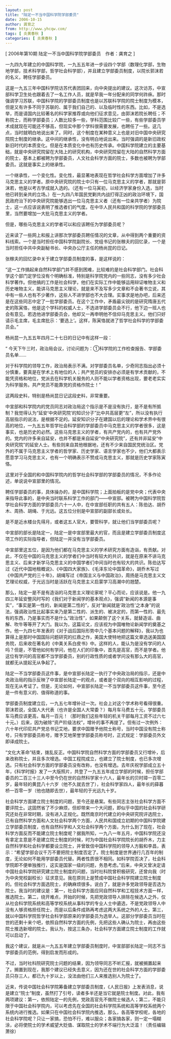 ```yaml
---
layout: post
title: "陆定一不当中国科学院学部委员"
date: 2006-10-15
author: 龚育之
from: http://www.yhcqw.com/
tags: [ 炎黄春秋 ]
categories: [ 炎黄春秋 ]
---
```



[ 2006年第10期 陆定一不当中国科学院学部委员　作者：龚育之 ]


一九四九年建立的中国科学院，一九五五年进一步设四个学部（数理化学部，生物地学部，技术科学部，哲学社会科学部），并且建立学部委员制度，以院长郭沫若的名义，聘任学部委员。


这是一九五三年中国科学院访苏代表团回来，向中央提出的建议。这次访苏，中宣部科学卫生处也跟着去了一名工作人员，就是早我一年分配来的同学何祚庥。那时强调学习苏联，中国科学院的学部委员制度也是以苏联科学院的院士制度为模本，但是又有许多不同于苏联的、属于我们自己的、以及临时性的东西。比如，不是选举，而是请国内比较著名的科学家推荐或向他们征求意见，由郭沫若院长聘任；不称院士，而称学部委员；人数比较多一些，学科范围比较广一些，有些学部委员学术成就现在可能还不够高，但现实中那个学科很需要发展，也聘任了一些。这几点，当时就明白地说出来了。同时，这个制度在某种意义上也是对旧中国中央研究院院士制度的继承。这中间的继承性，没有明白地说出来。当时强调的是新旧政权新旧时代的本质变化。但是在本质变化中也有历史传承。中国科学院建立的主要基础，就是中央研究院留在大陆上的研究机构，中央研究院留在大陆的自然科学方面的院士，基本上都被聘为学部委员，人文社会科学方面的院士，多数也被聘为学部委员。这就是事实上的继承性。


一个继承性，一个变化性。变化性，最显著地表现在哲学社会科学方面增加了许多马克思主义的学者。原中央研究院的院士中只有一位马克思主义的学者，那就是郭沫若，他是以考古学成就入选的。（还有一位马寅初，以经济学家身份入选，当时他已转到亲共的立场。）在一九四八年国民党剿共内战打得正凶的政治环境下，国民政府治下的中央研究院能够选出一位马克思主义者（还有一位亲共学者）为院士，这一点应该说表明了推选者们的气度。在中华人民共和国的科学院的学部委员里，当然要增加一大批马克思主义的学者。

但是，哪些马克思主义的学者可以和应该聘任为学部委员呢？


近来读了一些网上和报上讲那次学部委员聘任情况的文章，从中得到两个重要的资料线索。一个是当时担任中国科学院副院长、党组书记的张稼夫的回忆录，一个是当时担任中共中央副秘书长、中央办公厅主任的杨尚昆的日记。

张稼夫的回忆录中关于建立学部委员制度的事，是这样说的：


“这一工作搞起来自然科学部门并不感到困难，比较难的是社会科学部门。社会科学这个部门定学位没有个明确标准，特别是科学院党内的一些同志，没有多少社会科学著作。但他搞的工作是社会科学，他们在实际工作中能够运用辩证唯物主义和历史唯物主义，能讲马克思主义理论，就是来不及写多少文章和不会著书立说，其中有一些人也有不少著作，这些人不进学部也不大合理。实事求是地办吧，后来还是在这些同志中定了一批学部委员。在这个工作中，矛盾最尖锐的是研究隋唐五代史的陈寅恪，他是这个学科的权威人士，不选进学部委员会不行，他下边一班人也会有意见。若选他进学部委员会，他却又一再申明他不信仰马克思主义。他们只好请示毛主席，毛主席批示：‘要选上’。这样，陈寅恪就进了哲学社会科学的学部委员会。”

杨尚昆一九五五年四月二十七日的日记中有这样一段：

“ 今天下午三时，政治局会议，讨论问题为：①科学院的工作检查报告、学部委员名单……


对于科学院的领导工作，政治局表示不满。对学部委员名单，少奇同志指出必须十分慎重，要真是在学术上有地位的人；共产党员的安排亦必须是有学术贡献的，不能凭资格和地位，党派去在科学机关服务的人则不能以学者资格出现，要老老实实为科学服务。共产党员不能靠党的资格作院士！”

这两段史料，特别是杨尚昆日记这段史料，非常重要。


中宣部和科学院内的党员同志对政治局这个指示是不是没有执行，是不是有所抵制？我觉得认为“延安‘中央研究院’的知识分子”比中共高层更“左”，所以没有执行高层指示的说法，是根据不足的。延安知识分子在建国以后的理论和学术界中有很高的地位，一九五五年哲学社会科学部的学部委员中马克思主义的学者很多，这是事实，也是历史的必然。这些马克思主义的学者，有共产党内的，也有共产党外的。党内的许多来自延安，也并不都是来自延安“中央研究院”，还有并非延安“中央研究院”的延安人士。有些则来自其他根据地，还有不少来自国民党统治区。党外的不属于马克思主义学者的哲学家、历史学家、语言学家也不少，他们大都表示愿意学习马克思主义，也有一个明确表示不赞成马克思主义，那就是历史学家陈寅恪。

这里对于全国的和中国科学院内的哲学社会科学部的学部委员的情况，不多作论述，单说说中宣部里的情况。


聘任学部委员的事，具体操办的，是中国科学院；上面拍板的是党中央；代表中央来指导此事的，是中央当时联系科学工作的部门——中宣部。被聘为中国科学院哲学社会科学方面的学部委员六十一人中，在中宣部任职的共有五人：陈伯达、胡乔木、周扬、胡绳、于光远。这五位分别是中宣部的副部长或处长。

是不是近水楼台先得月，或者这五人官大，要管科学，就让他们当学部委员呢？

中宣部的部长是陆定一，陆定一是中宣部里最大的官，而且是建立学部委员制度这项工作的实际指导者，但陆定一并没有当学部委员。


中宣部里这五位，是因为他们都在马克思主义的学术研究方面有造诣，有贡献。对此，不仅在中国的马克思主义的学者们中当时有较大的共识，就是在原来不讲马克思主义、后来才新学马克思主义的中国学者们中间当时也有较大的共识。陈伯达写过《近代中国地租概说》、《中国四大家族》、《毛泽东论中国革命》，胡乔木写过《中国共产党的三十年》，胡绳写过《帝国主义与中国政治》，周扬是马克思主义文艺理论权威，于光远当时是活跃在马克思主义启蒙学习高潮中的翘楚。


那么，陆定一是不是有造诣的马克思主义理论家呢？平心而论，应该说是。他一九四三年延安整风时写的《我们对于新闻学的基本观点》，强调“新闻的本源是事实”，“事实是第一性的，新闻是第二性的”，反对“新闻就是‘政治性’之本身”的说法，强调政治性比起事实来乃是第二性的、派生的、被决定的，而第一性的、最先有的东西，乃是事实而不是什么“政治性”，如果颠倒了这个关系，就替造谣、曲解、吹牛等等开了大门。我以为，这篇论文，应该视为中国唯物论新闻学的奠基之作。他一九四七年发表的《对于战后国际形势中几个基本问题的解释》，我以为也算得上是那时中国国际问题研究的扛鼎之作，美国大使特地把这篇文章选送美国国务院，后来收在著名的《中美关系白皮书》中。这样的人，能认为是没有学问的人吗？但是，不管他如何有学问，他在人们的印象中，首先是高官，而不是学者。他这位有学问的高官都不当学部委员，别的行政性质的或者学问没有那么大的高官，就都无从提起无从争起了。


陆定一不当学部委员这件事，是中宣部长陆定一执行了中央政治局的指示，还是中央政治局的指示反映了中宣部长陆定一的观点，或者是个双向的相互影响的过程，现在无从考证了。但是，无论如何，中宣部长陆定一不当学部委员这件事，至今还是一件有意义的、值得称道的事。


学部委员制度建立后，一九五七年增补过一次。社会上对这个学术称号看得很重。郭沫若说，全国人大代表（也许是全国人大常委？）每月车马费五十元，学部委员车马费应该更高，每月一百元！（那时我们这些年轻的机关干部每月工资不过六七十元。）后来，因为破除“资产阶级法权”，增补的事不再提了。但有过一次例外：六十年代印尼共产党总书记艾地，要求中国赠予他院士称号，当时中国没有院士称号，只有学部委员称号，赠予艾地荣誉学部委员称号时，正式规定：学部委员外文即译成院士。


“文化大革命”结束，拨乱反正。中国科学院自然科学方面的学部委员又行增补，后来改称院士，并且多次增选。中国工程院成立，也建立了院士制度，也已多次增选。只有社会科学方面的学部委员没有改称，也没有增选。去年庆祝学部成立五十年，《科学时报》发了一大版照片，共登了一九五五年成立学部的时候，担任学部委员的二百三十三人中至今仍在世的自然科学家十六人，最年长的贝时璋一百零二岁，最年轻的黄昆八十六岁（他不久就去世了），社会科学家四人，最年长的薛暮桥一百零一岁（他也随即去世），最年轻的于光远九十岁。


社会科学方面建立院士制度的问题，至今还是悬案。有些同志主张社会科学方面不要评院士。这固然省了不少麻烦，但却带来一个大问题，即似乎中国的社会科学研究还处在非常时期，没有进入正规化。既然南京时代建立的中央研究院评选院士，已有自然科学方面和人文社会科学两个方面，人民共和国成立初期的中国科学院建立学部委员制度，也有自然科学和人文社会科学两个方面，为什么到了现在，社会科学方面反而不能建立院士制度呢？据我所知，一九八一年五月，中国科学院还没有拿定主意是不是建立院士制度的时候，时为中国社会科学院院长的胡乔木，力主自然科学和社会科学都要设立院士，并曾致信中国科学院的领导人方毅和李昌，表示：“希望学部会议千万不要把院士制度否定了。院士制度是世界通行几百年的制度，无论如何不能用学部委员代替。两者性质很不相同。如科学院否决了，社会科学院即不便单独推行，这实是国家一级的问题，务恳考虑。”后来，中央又曾决定请中国社会科学院研究建立院士制度的问题，当时社科院曾积极研究，还曾向我（时为中央党校副校长）征求意见。我在原则上是赞成中国社会科学院建立院士制度的。但社会科学方面选院士，的确麻烦很多。说白了，就是许多党政领导是否选为院士。我当时的建议是：第一，社会科学方面应同自然科学和工程技术方面一样，推选院士。第二，绕开难点，开始的时候，先把党政领导人排除在候选人之外，仅从社会科学院系统和高等学校系统从事科学的专业人士中遴选，不是党政领导人中没有人够资格担任院士，而是以后条件成熟再考虑这两大系统之外的人士。第三，就以中国科学院哲学社会科学部原来的学部委员为选举人。这部分学部委员当时在世的还剩十来个吧，依照自然科学方面的先例，先把这些人确认为院士，再由这些院士推选新增的院士。我认为，按这三条办，社会科学方面建立院士制度的工作就可以启动了。

我这个建议，就是从一九五五年建立学部委员制度时，中宣部部长陆定一同志不当学部委员的范例，得到启发而形成的。


不过，当时社科院研究院士问题的结果，因为领导同志不听汇报，就被搁置起来了。搁置到现在，我那个建议已经失去意义，因为还在世的社会科学方面的学部委员只存三人，都已九十岁以上，没法由他们三人来推选别人为院士了。


近来，传说中国社会科学院筹备建立学部委员制度，《人民日报》上发表消息，说是建立“院士”制度，虽然打了引号，读者多半还是当它就是院士制度。对此，我有两项建议：第一，依照陆定一的先例，党政高官先不做院士候选人；第二，不能只限于中国社会科学院内，可以考虑先在全国的社会科学院系统和高等学校系统两个系统内进行推选。如果只在中国社会科学院内推选，那么，各高等学校呢，各地的社会科学院呢？只让一家搞，恐怕不行，难以服众；各家搞各家，则一定一塌糊涂，必将使院士的学术威望大贬值、谋取院士的学术不端行为大泛滥！（责任编辑 
萧徐）


